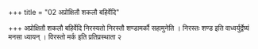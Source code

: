 +++
title = "02 अप्रोक्षितौ शकलौ बहिर्वेदि"

+++
अप्रोक्षितौ शकलौ बहिर्वेदि निरस्यतो निरस्तौ शण्डामर्कौ सहामुनेति । निरस्तः शण्ड इति वाध्वर्युर्द्वेष्यं मनसा ध्यायन् । विरस्तो मर्क इति प्रतिप्रस्थाता २